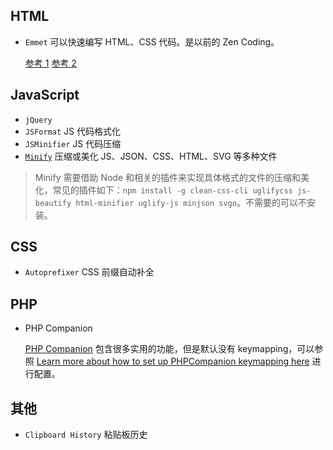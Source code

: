 ## HTML

* `Emmet`  可以快速编写 HTML、CSS 代码。是以前的 Zen Coding。
 
    [参考 1](http://www.qianduan.net/zen-coding-a-new-way-to-write-html-code/)
    [参考 2](http://caibaojian.com/emmet.html)
    
## JavaScript

* `jQuery`
* `JSFormat`  JS 代码格式化
* `JSMinifier` JS 代码压缩
* [`Minify`](https://github.com/tssajo/minify) 压缩或美化 JS、JSON、CSS、HTML、SVG 等多种文件

> Minify 需要借助 Node 和相关的插件来实现具体格式的文件的压缩和美化，常见的插件如下：`npm install -g clean-css-cli uglifycss js-beautify html-minifier uglify-js minjson svgo`。不需要的可以不安装。

## CSS

* `Autoprefixer`  CSS 前缀自动补全

## PHP

* PHP Companion

    [PHP Companion](https://github.com/erichard/SublimePHPCompanion) 包含很多实用的功能，但是默认没有 keymapping，可以参照 [Learn more about how to set up PHPCompanion keymapping here](http://huangzhiqun.com/external/https://github.com/erichard/SublimePHPCompanion/blob/master/messages/1.0.0.txt) 进行配置。


## 其他

* `Clipboard History`  粘贴板历史


